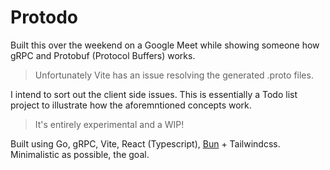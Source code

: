 # Protodo

Built this over the weekend on a Google Meet while showing someone how gRPC and Protobuf (Protocol Buffers) works.

> Unfortunately Vite has an issue resolving the generated .proto files.

I intend to sort out the client side issues. This is essentially a Todo list project to illustrate how the aforemntioned concepts work.

> It's entirely experimental and a WIP!

Built using Go, gRPC, Vite, React (Typescript), [Bun]("http://bun.sh") + Tailwindcss. Minimalistic as possible, the goal.
